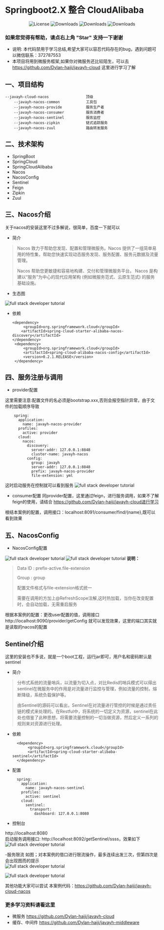 # Springboot2.X 整合 CloudAlibaba 

<p align="center">
  <img src='https://img.shields.io/badge/license-Apache%202-4EB1BA.svg' alt='License'/>
  <img src="https://img.shields.io/badge/Spring%20Boot-2.0.3.RELEASE-blue" alt="Downloads"/>
  <img src="https://img.shields.io/badge/Spring%20Cloud-Finchley.SR1-blue" alt="Downloads"/>
  <img src="https://img.shields.io/badge/Spring%20Cloud%20Alibaba-0.2.2..RELEASE-blue" alt="Downloads"/>
</p>

### 如果您觉得有帮助，请点右上角 "Star" 支持一下谢谢
- 说明:
本代码禁用于学习总结,希望大家可以容忍代码存在的bug，遇到问题可以微信联系：372787553
- 本项目将用到微服务框架,如果你对微服务还比较陌生，可以去
https://github.com/Dylan-haiji/javayh-cloud 这里进行学习了解

## 一、项目结构
    --javayh-cloud-nacos                 顶级 
        --javayh-nacos-common            工具包
        --javayh-nacos-provide           服务生产者
        --javayh-nacos-consumer          服务消费者
        --javayh-nacos-sentinel          服务监控
        --javayh-nacos-zipkin            链式追踪服务
        --javayh-nacos-zuul              路由转发服务
      
## 二、技术架构
- SpringBoot
- SpringCloud
- SpringCloudAlibaba
- Nacos
- NacosConfig
- Sentinel
- Feign
- Zipkin
- Zuul

## 三、Nacos介绍
关于nacos的安装这里不过多解说，很简单，百度一下就可以
- 简介

>    Nacos 致力于帮助您发现、配置和管理微服务。Nacos 提供了一组简单易用的特性集，帮助您快速实现动态服务发现、服务配置、服务元数据及流量管理。
>
>    Nacos 帮助您更敏捷和容易地构建、交付和管理微服务平台。 Nacos 是构建以“服务”为中心的现代应用架构 (例如微服务范式、云原生范式) 的服务基础设施。
 
- 生态图

![full stack developer tutorial](doc/img/nacos.png)
- 依赖

      <dependency>
           <groupId>org.springframework.cloud</groupId>
          <artifactId>spring-cloud-starter-alibaba-nacos-discovery</artifactId>
      </dependency>
       <dependency>
           <groupId>org.springframework.cloud</groupId>
           <artifactId>spring-cloud-alibaba-nacos-config</artifactId>
           <version>0.2.1.RELEASE</version>
       </dependency>
 
 ## 四、服务注册与调用     
 - provider配置
 
这里需要注意:配置文件的名必须是bootstrap.xxx,否则会报空指针异常，由于文件的加载顺序导致
    
        spring:
          application:
            name: javayh-nacos-provider
          profiles:
            active: provider
          cloud:
            nacos:
              discovery:
                server-addr: 127.0.0.1:8848
                cluster-name: javayh-nacos
              config:
                group: javayh
                server-addr: 127.0.0.1:8848
                prefix: javayh-nacos-provider
                file-extension: yml     
这时启动服务在控制就可以看到服务
![full stack developer tutorial](doc/img/nacos-01.png)

 - consumer配置
 同provider配置，这里通过feign，进行服务调用，如果不了解feign的使用，请结合
https://github.com/Dylan-haiji/javayh-cloud进行学习

根结本案例的配置，调用接口：localhost:8091/consumer/find/{name},既可以看到效果

 ## 五、NacosConfig
 - NacosConfig配置
 
 ![full stack developer tutorial](doc/img/config.png)
 ![full stack developer tutorial](doc/img/nacosconfig.png)
 **说明：**
>Data ID : prefix-active.file-extension
>
>Group   : group
>
>配置文件格式与file-extension格式统一
>
>需要在调用的方加上@RefreshScope注解,这时热加载，当你在改变配置时，会自动加载，无需重启服务

根据本案例的配置：更改user配置的值，调用接口http://localhost:9090/provider/getConfig
就可以发现效果，这里的端口其实就是读取的nacos的配置

## Sentinel介绍
这里的安装也不多说，就是一个boot工程，运行jar即可，用户名和密码默认是sentinel
- 简介
>分布式系统的流量哨兵，以流量为切入点，对比Redis的哨兵模式可以得出sentinel在微服务中的作用是对流量进行监控与管理，例如流量的控制，熔断降级，系统负载保护等。
>
>由Sentinel的源码可以看出，Sentinel在对流量进行管控的时候是通过责任链的模式来处理的。在Restful中，将系统的一切定义为资源，sentinel在此处也借鉴了此种思想，将需要流量控制的一切当做资源，然后定义一系列的规则来对资源进行处理。

- 依赖

        <dependency>
             <groupId>org.springframework.cloud</groupId>
             <artifactId>spring-cloud-starter-alibaba-sentinel</artifactId>
        </dependency>
- 配置
        
        spring:
          application:
            name: javayh-nacos-sentinel
          profiles:
            active: sentinel
          cloud:
            sentinel:
              transport:
                dashboard: 127.0.0.1:8080
- 控制台

http://localhost:8080                
启动服务调用接口:  http://localhost:8092/getSentinel/ssss，效果如下
 ![full stack developer tutorial](doc/img/sentinel.png)   
 
-服务限流
如图；对本案例的借口进行限流操作，最多连续出发三次，但第四次是会出现图而的提示           
 ![full stack developer tutorial](doc/img/sentinel-01.png)                  
 
 ![full stack developer tutorial](doc/img/sentinel-02.png)     
 
 其他功能大家可以尝试
 本案例代码：https://github.com/Dylan-haiji/javayh-cloud-nacos
 ### 更多学习资料请看这里             
 - 微服务
 https://github.com/Dylan-haiji/javayh-cloud
 - 缓存、中间件
 https://github.com/Dylan-haiji/javayh-middleware
                        


   